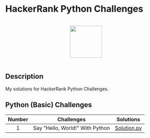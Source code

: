 # HackerRank Python Challenges

<p align="center">  
	<br>
	<a href="https://www.hackerrank.com/kursadkalenderb1">
        <img height=100 src="https://hrcdn.net/community-frontend/assets/brand/logo-new-white-green-a5cb16e0ae.svg"> 
    	</a>
	<br>
	<br>
</p>

## Description
My solutions for HackerRank Python Challenges.

## Python (Basic) Challenges

| Number | Challenges | Solutions |
|:------:|------------|:---------:|
| 1 | Say "Hello, World!" With Python| [Solution.py](Challenges/Python%20(Basic)/Say%20"Hello,%20World!"%20With%20Python.py)
